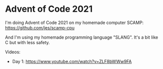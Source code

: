# Advent of Code 2021

I'm doing Advent of Code 2021 on my homemade computer SCAMP: https://github.com/jes/scamp-cpu

And I'm using my homemade programming language "SLANG". It's a bit like C but with less safety.

Videos:

 * Day 1: https://www.youtube.com/watch?v=ZLF8bWWw9FA
